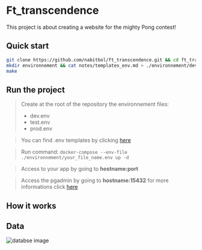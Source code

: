# Ft_transcendence
This project is about creating a website for the mighty Pong contest! 

## Quick start

```bash
git clone https://github.com/nabitbol/ft_transcendence.git && cd ft_transcendence
mkdir environnement && cat notes/templates_env.md > ./environnement/dev.env
make
```
## Run the project

> Create at the root of the repository the environnement files:
> - dev.env
> - test.env
> - prod.env

> You can find .env templates by clicking [here](https://github.com/nabitbol/ft_transcendence/notes/templates_env.md)

> Run command: `docker-compose --env-file ./environnement/your_file_name.env up -d`

> Access to your app by going to **hostname:port**

> Access the pgadmin by going to **hostname:15432** for more informations click [here](https://github.com/nabitbol/ft_transcendence/notes/pgadmin.md)

## How it works

## Data

![databse image](../assets/notes.assets/project.visualisation.assets/database.png)
